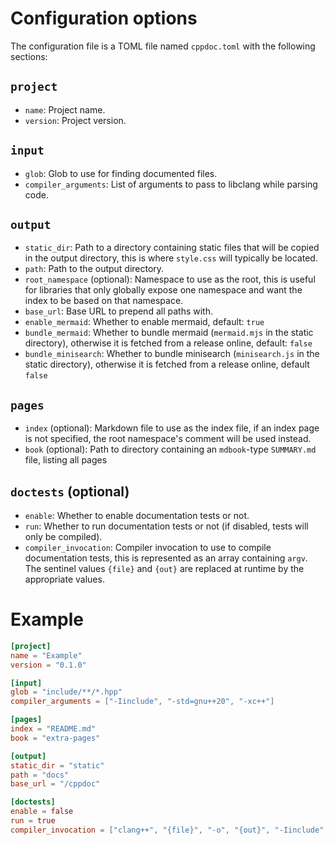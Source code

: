 # Configuration options
The configuration file is a TOML file named `cppdoc.toml` with the following sections:

## `project`
- `name`: Project name.
- `version`: Project version.

## `input`
- `glob`: Glob to use for finding documented files.
- `compiler_arguments`: List of arguments to pass to libclang while parsing code.

## `output`
- `static_dir`: Path to a directory containing static files that will be copied in the output directory, this is where `style.css` will typically be located.
- `path`: Path to the output directory.
- `root_namespace` (optional): Namespace to use as the root, this is useful for libraries that only globally expose one namespace and want the index to be based on that namespace.
- `base_url`: Base URL to prepend all paths with.
- `enable_mermaid`: Whether to enable mermaid, default: `true`
- `bundle_mermaid`: Whether to bundle mermaid (`mermaid.mjs` in the static directory), otherwise it is fetched from a release online, default: `false`
- `bundle_minisearch`: Whether to bundle minisearch (`minisearch.js` in the static directory), otherwise it is fetched from a release online, default `false`

## `pages`
- `index` (optional): Markdown file to use as the index file, if an index page is not specified, the root namespace's comment will be used instead.
- `book` (optional): Path to directory containing an `mdbook`-type `SUMMARY.md` file, listing all pages

## `doctests` (optional)
- `enable`: Whether to enable documentation tests or not.
- `run`: Whether to run documentation tests or not (if disabled, tests will only be compiled).
- `compiler_invocation`: Compiler invocation to use to compile documentation tests, this is represented as an array containing `argv`. The sentinel values `{file}` and `{out}` are replaced at runtime by the appropriate values.


# Example

```toml
[project]
name = "Example"
version = "0.1.0"

[input]
glob = "include/**/*.hpp"
compiler_arguments = ["-Iinclude", "-std=gnu++20", "-xc++"]

[pages]
index = "README.md"
book = "extra-pages"

[output]
static_dir = "static"
path = "docs"
base_url = "/cppdoc"

[doctests]
enable = false 
run = true
compiler_invocation = ["clang++", "{file}", "-o", "{out}", "-Iinclude", "-std=c++20"]
```
